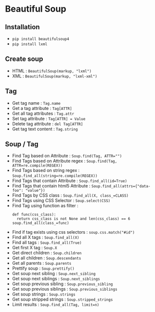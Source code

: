 # Beautiful Soup

## Installation 

- `pip install beautifulsoup4`
- `pip install lxml`

## Create soup

- HTML : `BeautifulSoup(markup, "lxml")`
- XML : `BeautifulSoup(markup, "lxml-xml")`
  
## Tag

- Get tag name : `Tag.name`
- Get a tag attribute : `Tag[ATTR]`
- Get all tag attributes : `Tag.attr`
- Set tag attribute : `Tag[ATTR] = Value`
- Delete tag attribute : `del Tag[ATTR]`
- Get tag text content : `Tag.string`

## Soup / Tag

- Find Tag based on Attribute : `Soup.find(Tag, ATTR="")`
- Find Tags based on Attribute regex : `Soup.find(Tag, ATTR=re.compile(REGEX))`
- Find Tags based on string regex : `Soup.find_all(string=re.compile(REGEX))`
- Find Tags that contain Attribute : `Soup.find_all(id=True)`
- Find Tags that contain html5 Attribute : `Soup.find_all(attrs={"data-foo": "value"})`
- Find Tags by CSS class : `Soup.find_all(X, class_=CLASS)`
- Find Tags using CSS Selector : `Soup.select(CSS)`
- Find Tag using function as filter :
    ```
    def func(css_class):
      return css_class is not None and len(css_class) == 6
    soup.find_all(class_=func)
    ```
- Find if tag exists using css selectors : `soup.css.match("#id")`
- Find all X tags : `Soup.find_all(X)`
- Find all tags : `Soup.find_all(True)`
- Get first X tag : `Soup.X`
- Get direct children : `Soup.children`
- Get all children : `Soup.descendants`
- Get all parents : `Soup.parents`
- Prettify soup : `Soup.prettify()`
- Get soup next sibling : `Soup.next_sibling`
- Get soup next siblings : `Soup.next_siblings`
- Get soup previous sibling : `Soup.previous_sibling`
- Get soup previous siblings : `Soup.previous_siblings`
- Get soup strings : `Soup.strings`
- Get soup stripped strings : `Soup.stripped_strings`
- Limit results : `Soup.find_all(Tag, limit=n)`
